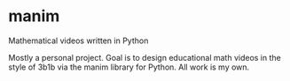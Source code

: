 # manim
Mathematical videos written in Python

Mostly a personal project. Goal is to design educational math videos in the style of 3b1b via the manim library for Python. All work is my own.
